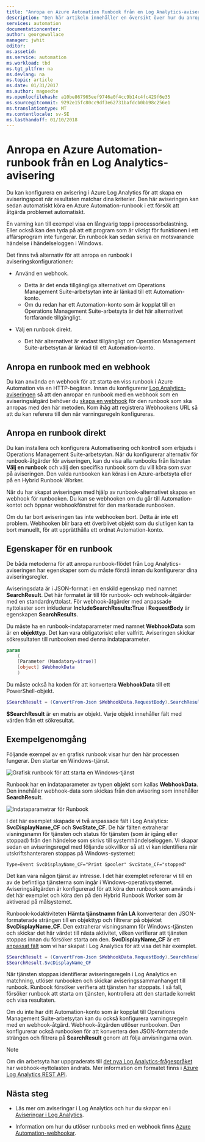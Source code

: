```yaml
---
title: "Anropa en Azure Automation Runbook från en Log Analytics-avisering |Microsoft Docs"
description: "Den här artikeln innehåller en översikt över hur du anropar en Automation-runbook från en avisering i Log Analytics i Operations Management Suite."
services: automation
documentationcenter: 
author: georgewallace
manager: jwhit
editor: 
ms.assetid: 
ms.service: automation
ms.workload: tbd
ms.tgt_pltfrm: na
ms.devlang: na
ms.topic: article
ms.date: 01/31/2017
ms.author: magoedte
ms.openlocfilehash: a10be867965eef9746a0f4cc9b14c4fc429f6e35
ms.sourcegitcommit: 9292e15fc80cc9df3e62731bafdcb0bb98c256e1
ms.translationtype: MT
ms.contentlocale: sv-SE
ms.lasthandoff: 01/10/2018
---
```

# <a name="call-an-azure-automation-runbook-from-a-log-analytics-alert"></a>Anropa en Azure Automation-runbook från en Log Analytics-avisering

Du kan konfigurera en avisering i Azure Log Analytics för att skapa en aviseringspost när resultaten matchar dina kriterier. Den här aviseringen kan sedan automatiskt köra en Azure Automation-runbook i ett försök att åtgärda problemet automatiskt. 

En varning kan till exempel visa en långvarig topp i processorbelastning. Eller också kan den tyda på att ett program som är viktigt för funktionen i ett affärsprogram inte fungerar. En runbook kan sedan skriva en motsvarande händelse i händelseloggen i Windows.  

Det finns två alternativ för att anropa en runbook i aviseringskonfigurationen:

* Använd en webhook.
   * Detta är det enda tillgängliga alternativet om Operations Management Suite-arbetsytan inte är länkad till ett Automation-konto.
   * Om du redan har ett Automation-konto som är kopplat till en Operations Management Suite-arbetsyta är det här alternativet fortfarande tillgängligt.  

* Välj en runbook direkt.
   * Det här alternativet är endast tillgängligt om Operation Management Suite-arbetsytan är länkad till ett Automation-konto.

## <a name="calling-a-runbook-by-using-a-webhook"></a>Anropa en runbook med en webhook

Du kan använda en webhook för att starta en viss runbook i Azure Automation via en HTTP-begäran. Innan du konfigurerar [Log Analytics-aviseringen](../log-analytics/log-analytics-alerts.md#alert-rules) så att den anropar en runbook med en webhook som en aviseringsåtgärd behöver du [skapa en webhook](automation-webhooks.md#creating-a-webhook) för den runbook som ska anropas med den här metoden. Kom ihåg att registrera Webhookens URL så att du kan referera till den när varningsregeln konfigureras.   

## <a name="calling-a-runbook-directly"></a>Anropa en runbook direkt

Du kan installera och konfigurera Automatisering och kontroll som erbjuds i Operations Management Suite-arbetsytan. När du konfigurerar alternativ för runbook-åtgärder för aviseringen, kan du visa alla runbooks från listrutan **Välj en runbook** och välj den specifika runbook som du vill köra som svar på aviseringen. Den valda runbooken kan köras i en Azure-arbetsyta eller på en Hybrid Runbook Worker. 

När du har skapat aviseringen med hjälp av runbook-alternativet skapas en webhook för runbooken. Du kan se webhooken om du går till Automation-kontot och öppnar webhookfönstret för den markerade runbooken. 

Om du tar bort aviseringen tas inte webhooken bort. Detta är inte ett problem. Webhooken blir bara ett överblivet objekt som du slutligen kan ta bort manuellt, för att upprätthålla ett ordnat Automation-konto.  

## <a name="characteristics-of-a-runbook"></a>Egenskaper för en runbook

De båda metoderna för att anropa runbook-flödet från Log Analytics-aviseringen har egenskaper som du måste förstå innan du konfigurerar dina aviseringsregler. 

Aviseringsdata är i JSON-format i en enskild egenskap med namnet **SearchResult**. Det här formatet är till för runbook- och webhook-åtgärder med en standardnyttolast. För webhook-åtgärder med anpassade nyttolaster som inkluderar **IncludeSearchResults:True** i **RequestBody** är egenskapen **SearchResults**.

Du måste ha en runbook-indataparameter med namnet **WebhookData** som är en **objekttyp**. Det kan vara obligatoriskt eller valfritt. Aviseringen skickar sökresultaten till runbooken med denna indataparameter.

```powershell
param  
    (  
    [Parameter (Mandatory=$true)]  
    [object] $WebhookData  
    )
```
Du måste också ha koden för att konvertera **WebhookData** till ett PowerShell-objekt.

```powershell
$SearchResult = (ConvertFrom-Json $WebhookData.RequestBody).SearchResult.value
```

**$SearchResult** är en matris av objekt. Varje objekt innehåller fält med värden från ett sökresultat.


## <a name="example-walkthrough"></a>Exempelgenomgång

Följande exempel av en grafisk runbook visar hur den här processen fungerar. Den startar en Windows-tjänst.

![Grafisk runbook för att starta en Windows-tjänst](media/automation-invoke-runbook-from-omsla-alert/automation-runbook-restartservice.png)

Runbook har en indataparameter av typen **objekt** som kallas **WebhookData**. Den innehåller webhook-data som skickas från den avisering som innehåller **SearchResult**.

![Indataparametrar för Runbook](media/automation-invoke-runbook-from-omsla-alert/automation-runbook-restartservice-inputparameter.png)

I det här exemplet skapade vi två anpassade fält i Log Analytics: **SvcDisplayName_CF** och **SvcState_CF**. De här fälten extraherar visningsnamn för tjänsten och status för tjänsten (som är igång eller stoppad) från den händelse som skrivs till systemhändelseloggen. Vi skapar sedan en aviseringsregel med följande sökvillkor så att vi kan identifiera när utskriftshanteraren stoppas på Windows-systemet:

`Type=Event SvcDisplayName_CF="Print Spooler" SvcState_CF="stopped"` 

Det kan vara någon tjänst av intresse. I det här exemplet refererar vi till en av de befintliga tjänsterna som ingår i Windows-operativsystemet. Aviseringsåtgärden är konfigurerad för att köra den runbook som används i det här exemplet och köra den på den Hybrid Runbook Worker som är aktiverad på målsystemet.   

Runbook-kodaktiviteten **Hämta tjänstnamn från LA** konverterar den JSON-formaterade strängen till en objekttyp och filtrerar på objektet **SvcDisplayName_CF**. Den extraherar visningsnamn för Windows-tjänsten och skickar det här värdet till nästa aktivitet, vilken verifierar att tjänsten stoppas innan du försöker starta om den. **SvcDisplayName_CF** är ett [anpassat fält](../log-analytics/log-analytics-custom-fields.md) som vi har skapat i Log Analytics för att visa det här exemplet.

```powershell
$SearchResult = (ConvertFrom-Json $WebhookData.RequestBody).SearchResult.value
$SearchResult.SvcDisplayName_CF  
```

När tjänsten stoppas identifierar aviseringsregeln i Log Analytics en matchning, utlöser runbooken och skickar aviseringssammanhanget till runbook. Runbook försöker verifiera att tjänsten har stoppats. I så fall, försöker runbook att starta om tjänsten, kontrollera att den startade korrekt och visa resultaten.     

Om du inte har ditt Automation-konto som är kopplat till Operations Management Suite-arbetsytan kan du också konfigurera varningsregeln med en webhook-åtgärd. Webhook-åtgärden utlöser runbooken. Den konfigurerar också runbooken för att konvertera den JSON-formaterade strängen och filtrera på **SearchResult** genom att följa anvisningarna ovan.    

>[!NOTE]
> Om din arbetsyta har uppgraderats till [det nya Log Analytics-frågespråket](../log-analytics/log-analytics-log-search-upgrade.md) har webhook-nyttolasten ändrats. Mer information om formatet finns i [Azure Log Analytics REST API](https://aka.ms/loganalyticsapiresponse).

## <a name="next-steps"></a>Nästa steg

* Läs mer om aviseringar i Log Analytics och hur du skapar en i [Aviseringar i Log Analytics](../log-analytics/log-analytics-alerts.md).

* Information om hur du utlöser runbooks med en webhook finns [Azure Automation-webhookar](automation-webhooks.md).
